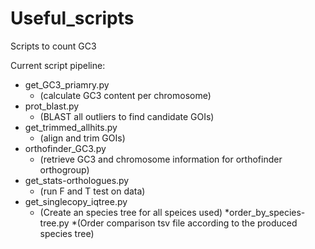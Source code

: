 # Useful_scripts
Scripts to count GC3

Current script pipeline:
* get_GC3_priamry.py 
  * (calculate GC3 content per chromosome)
* prot_blast.py 
  * (BLAST all outliers to find candidate GOIs)
* get_trimmed_allhits.py 
  * (align and trim GOIs)
* orthofinder_GC3.py 
  * (retrieve GC3 and chromosome information for orthofinder orthogroup)
* get_stats-orthologues.py 
  * (run F and T test on data) 
* get_singlecopy_iqtree.py
  * (Create an species tree for all speices used) 
*order_by_species-tree.py
 *(Order comparison tsv file according to the produced species tree)

